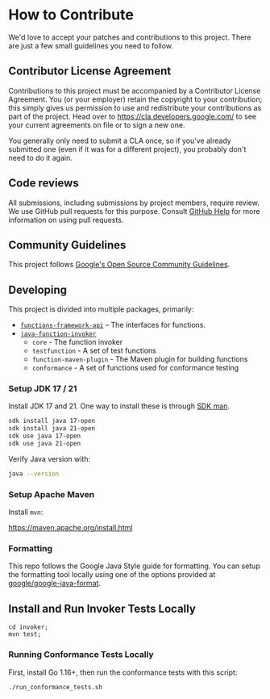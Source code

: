 # How to Contribute

We'd love to accept your patches and contributions to this project. There are
just a few small guidelines you need to follow.

## Contributor License Agreement

Contributions to this project must be accompanied by a Contributor License
Agreement. You (or your employer) retain the copyright to your contribution;
this simply gives us permission to use and redistribute your contributions as
part of the project. Head over to <https://cla.developers.google.com/> to see
your current agreements on file or to sign a new one.

You generally only need to submit a CLA once, so if you've already submitted one
(even if it was for a different project), you probably don't need to do it
again.

## Code reviews

All submissions, including submissions by project members, require review. We
use GitHub pull requests for this purpose. Consult
[GitHub Help](https://help.github.com/articles/about-pull-requests/) for more
information on using pull requests.

## Community Guidelines

This project follows [Google's Open Source Community
Guidelines](https://opensource.google.com/conduct/).

## Developing

This project is divided into multiple packages, primarily:

- [`functions-framework-api`](./functions-framework-api) – The interfaces for functions.
- [`java-function-invoker`](./invoker)
  - `core` - The function invoker
  - `testfunction` - A set of test functions
  - `function-maven-plugin` - The Maven plugin for building functions
  - `conformance` - A set of functions used for conformance testing

### Setup JDK 17 / 21

Install JDK 17 and 21. One way to install these is through [SDK man](https://sdkman.io/).

```sh
sdk install java 17-open
sdk install java 21-open
sdk use java 17-open
sdk use java 21-open
```

Verify Java version with:

```sh
java --version
```

### Setup Apache Maven

Install `mvn`:

https://maven.apache.org/install.html

### Formatting
This repo follows the Google Java Style guide for formatting. You can setup the
formatting tool locally using one of the options provided at
[google/google-java-format](https://github.com/google/google-java-format#google-java-format).

## Install and Run Invoker Tests Locally

```
cd invoker;
mvn test;
```

### Running Conformance Tests Locally

First, install Go 1.16+, then run the conformance tests with this script:

```
./run_conformance_tests.sh
```
